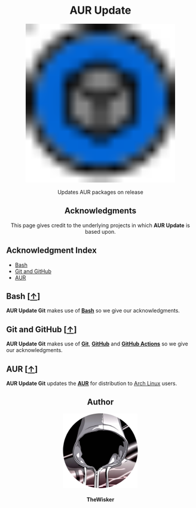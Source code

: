 <h1 align="center">AUR Update</h1>
<div align="center">
    <a href="https://github.com/TheWisker/aur-update">
        <img width="400" src="./assets/logo.svg">
    </a>
</div>
<p align="center">Updates AUR packages on release</p>

<h2 align="center">Acknowledgments</h2>

<p align= "center">This page gives credit to the underlying projects in which <b>AUR Update</b> is based upon.</p>

## Acknowledgment Index

- [Bash][bash-hook]
- [Git and GitHub][git-hook]
- [AUR][aur-hook]

## Bash [[↑][index]]

**AUR Update Git** makes use of **[Bash][bash]** so we give our acknowledgments.

## Git and GitHub [[↑][index]]

**AUR Update Git** makes use of **[Git][git]**, **[GitHub][github]** and **[GitHub Actions][github-actions]** so we give our acknowledgments.

## AUR [[↑][index]]

**AUR Update Git** updates the **[AUR][aur]** for distribution to [Arch Linux][arch-linux] users.

<h2 align="center">Author</h2>
<div align="center">
    <a href="https://github.com/TheWisker">
        <img width="200" height="200" src="./assets/profile.png"></img>
    </a>
</div>
<h4 align="center">TheWisker</h4>

[index]: https://github.com/TheWisker/aur-update/blob/master/ACKNOWLEDGMENTS.md#acknowledgment-index
[bash-hook]: https://github.com/TheWisker/aur-update/blob/master/ACKNOWLEDGMENTS.md#bash-
[git-hook]: https://github.com/TheWisker/aur-update/blob/master/ACKNOWLEDGMENTS.md#git-and-github-
[aur-hook]: https://github.com/TheWisker/aur-update/blob/master/ACKNOWLEDGMENTS.md#aur-
[bash]: https://www.gnu.org/software/bash/
[git]: https://git-scm.com/
[github]: https://github.com/
[github-actions]: https://github.com/features/actions
[aur]: https://aur.archlinux.org/
[arch-linux]: https://archlinux.org/
